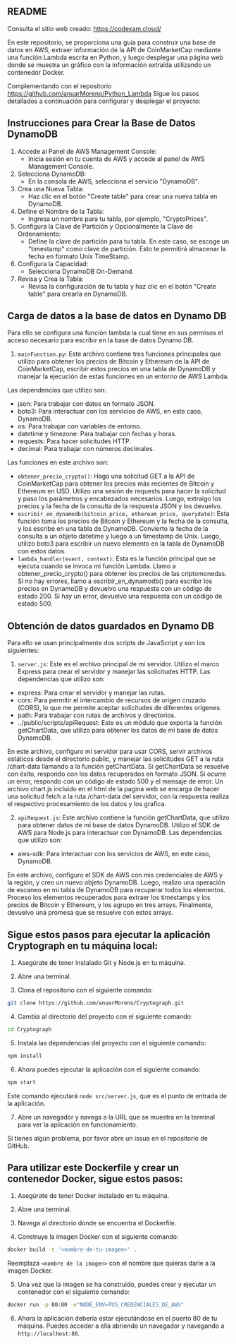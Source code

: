 ## README

Consulta el sitio web creado: https://codexam.cloud/

En este repositorio, se proporciona una guía para construir una base de datos en AWS, extraer información de la API de CoinMarketCap mediante una función Lambda escrita en Python, y luego desplegar una página web donde se muestra un gráfico con la información extraída utilizando un contenedor Docker.

Complementando con el repositorio https://github.com/anuarMoreno/Python_Lambda Sigue los pasos detallados a continuación para configurar y desplegar el proyecto:

## Instrucciones para Crear la Base de Datos DynamoDB

1. Accede al Panel de AWS Management Console:
   - Inicia sesión en tu cuenta de AWS y accede al panel de AWS Management Console.
2. Selecciona DynamoDB:
   - En la consola de AWS, selecciona el servicio "DynamoDB".
3. Crea una Nueva Tabla:
   - Haz clic en el botón "Create table" para crear una nueva tabla en DynamoDB.
4. Define el Nombre de la Tabla:
   - Ingresa un nombre para tu tabla, por ejemplo, "CryptoPrices".
5. Configura la Clave de Partición y Opcionalmente la Clave de Ordenamiento:
   - Define la clave de partición para tu tabla. En este caso, se escoge un "timestamp" como clave de partición. Esto te permitirá almacenar la fecha en formato Unix TimeStamp.
6. Configura la Capacidad:
   - Selecciona DynamoDB On-Demand.
7. Revisa y Crea la Tabla:
   - Revisa la configuración de tu tabla y haz clic en el botón "Create table" para crearla en DynamoDB.

## Carga de datos a la base de datos en Dynamo DB

Para ello se configura una función lambda la cual tiene en sus permisos el acceso necesario para escribir en la base de datos Dynamo DB.

1. `mainFunction.py`: Este archivo contiene tres funciones principales que utilizo para obtener los precios de Bitcoin y Ethereum de la API de CoinMarketCap, escribir estos precios en una tabla de DynamoDB y manejar la ejecución de estas funciones en un entorno de AWS Lambda.

Las dependencias que utilizo son:

- json: Para trabajar con datos en formato JSON.
- boto3: Para interactuar con los servicios de AWS, en este caso, DynamoDB.
- os: Para trabajar con variables de entorno.
- datetime y timezone: Para trabajar con fechas y horas.
- requests: Para hacer solicitudes HTTP.
- decimal: Para trabajar con números decimales.

Las funciones en este archivo son:

- `obtener_precio_crypto()`: Hago una solicitud GET a la API de CoinMarketCap para obtener los precios más recientes de Bitcoin y Ethereum en USD. Utilizo una sesión de requests para hacer la solicitud y paso los parámetros y encabezados necesarios. Luego, extraigo los precios y la fecha de la consulta de la respuesta JSON y los devuelvo.
- `escribir_en_dynamodb(bitcoin_price, ethereum_price, querydate)`: Esta función toma los precios de Bitcoin y Ethereum y la fecha de la consulta, y los escribe en una tabla de DynamoDB. Convierto la fecha de la consulta a un objeto datetime y luego a un timestamp de Unix. Luego, utilizo boto3 para escribir un nuevo elemento en la tabla de DynamoDB con estos datos.
- `lambda_handler(event, context)`: Esta es la función principal que se ejecuta cuando se invoca mi función Lambda. Llamo a obtener_precio_crypto() para obtener los precios de las criptomonedas. Si no hay errores, llamo a escribir_en_dynamodb() para escribir los precios en DynamoDB y devuelvo una respuesta con un código de estado 200. Si hay un error, devuelvo una respuesta con un código de estado 500.

## Obtención de datos guardados en Dynamo DB

Para ello se usan principalmente dos scripts de JavaScript y son los siguientes:

1. `server.js`: Este es el archivo principal de mi servidor. Utilizo el marco Express para crear el servidor y manejar las solicitudes HTTP. Las dependencias que utilizo son:

- express: Para crear el servidor y manejar las rutas.
- cors: Para permitir el intercambio de recursos de origen cruzado (CORS), lo que me permite aceptar solicitudes de diferentes orígenes.
- path: Para trabajar con rutas de archivos y directorios.
- ../public/scripts/apiRequest: Este es un módulo  que exporta la función getChartData, que utilizo para obtener los datos de mi base de datos DynamoDB.

En este archivo, configuro mi servidor para usar CORS, servir archivos estáticos desde el directorio public, y manejar las solicitudes GET a la ruta /chart-data llamando a la función getChartData. Si getChartData se resuelve con éxito, respondo con los datos recuperados en formato JSON. Si ocurre un error, respondo con un código de estado 500 y el mensaje de error. Un archivo chart.js incluido en el html de la pagina web se encarga de hacer una solicitud fetch a la ruta /chart-data del servidor, con la respuesta realiza el respectivo procesamiento de los datos y los grafica.

2. `apiRequest.js`: Este archivo contiene la función getChartData, que utilizo para obtener datos de mi base de datos DynamoDB. Utilizo el SDK de AWS para Node.js para interactuar con DynamoDB. Las dependencias que utilizo son:

- aws-sdk: Para interactuar con los servicios de AWS, en este caso, DynamoDB.

En este archivo, configuro el SDK de AWS con mis credenciales de AWS y la región, y creo un nuevo objeto DynamoDB. Luego, realizo una operación de escaneo en mi tabla de DynamoDB para recuperar todos los elementos. Proceso los elementos recuperados para extraer los timestamps y los precios de Bitcoin y Ethereum, y los agrupo en tres arrays. Finalmente, devuelvo una promesa que se resuelve con estos arrays.

## Sigue estos pasos para ejecutar la aplicación Cryptograph en tu máquina local:

1. Asegúrate de tener instalado Git y Node.js en tu máquina.

2. Abre una terminal.

3. Clona el repositorio con el siguiente comando:

```bash
git clone https://github.com/anuarMoreno/Cryptograph.git
```

4. Cambia al directorio del proyecto con el siguiente comando:

```bash
cd Cryptograph
```

5. Instala las dependencias del proyecto con el siguiente comando:

```bash
npm install
```

6. Ahora puedes ejecutar la aplicación con el siguiente comando:

```bash
npm start
```

Este comando ejecutará `node src/server.js`, que es el punto de entrada de la aplicación.

7. Abre un navegador y navega a la URL que se muestra en la terminal para ver la aplicación en funcionamiento.

Si tienes algún problema, por favor abre un issue en el repositorio de GitHub.


## Para utilizar este Dockerfile y crear un contenedor Docker, sigue estos pasos:

1. Asegúrate de tener Docker instalado en tu máquina.

2. Abre una terminal.

3. Navega al directorio donde se encuentra el Dockerfile.

4. Construye la imagen Docker con el siguiente comando:

```bash
docker build -t '<nombre-de-tu-imagen>' .
```
Reemplaza `<nombre de la imagen>` con el nombre que quieras darle a la imagen Docker.

5. Una vez que la imagen se ha construido, puedes crear y ejecutar un contenedor con el siguiente comando:

```bash
docker run -p 80:80 -e"NODE_ENV=TUS_CREDENCIALES_DE_AWS"
```

6. Ahora la aplicación debería estar ejecutándose en el puerto 80 de tu máquina. Puedes acceder a ella abriendo un navegador y navegando a `http://localhost:80`.
